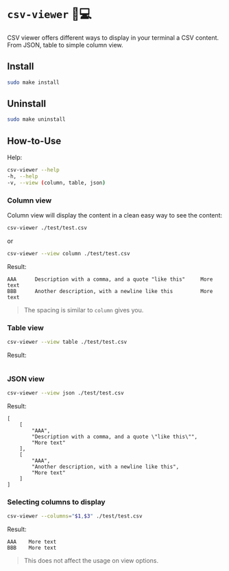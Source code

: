 # `csv-viewer` 📑💻
CSV viewer offers different ways to display in your terminal a CSV content. From JSON, table to simple column view.

## Install
```bash
sudo make install
```

## Uninstall
```bash
sudo make uninstall
```

## How-to-Use
Help: 
```bash
csv-viewer --help
-h, --help
-v, --view (column, table, json)
```

### Column view
Column view will display the content in a clean easy way to see the content:  
```bash
csv-viewer ./test/test.csv
```
or
```bash
csv-viewer --view column ./test/test.csv
```

Result: 
```
AAA      Description with a comma, and a quote "like this"     More text
BBB      Another description, with a newline like this         More text
```

> The spacing is similar to `column` gives you.

### Table view
```bash
csv-viewer --view table ./test/test.csv
```

Result:
```

```

### JSON view
```bash
csv-viewer --view json ./test/test.csv
```

Result:
```
[
    [
        "AAA",
        "Description with a comma, and a quote \"like this\"",
        "More text"
    ],
    [
        "AAA",
        "Another description, with a newline like this",
        "More text"
    ]
]
```

### Selecting columns to display
```bash
csv-viewer --columns="$1,$3" ./test/test.csv
```

Result:
```
AAA    More text
BBB    More text
```

> This does not affect the usage on view options.